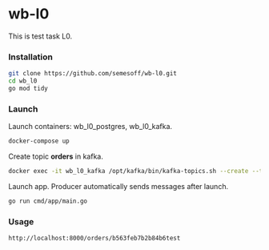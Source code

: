 # wb-l0

This is test task L0.

### Installation
```bash
git clone https://github.com/semesoff/wb-l0.git
cd wb_l0
go mod tidy
```

### Launch
Launch containers: wb_l0_postgres, wb_l0_kafka.
```bash
docker-compose up
```
Create topic **orders** in kafka.
```bash
docker exec -it wb_l0_kafka /opt/kafka/bin/kafka-topics.sh --create --topic orders --bootstrap-server localhost:9092 --partitions 3 --replication-factor 1
```
Launch app. Producer automatically sends messages after launch.
```bash
go run cmd/app/main.go
```

### Usage
```bash
http://localhost:8000/orders/b563feb7b2b84b6test
```
